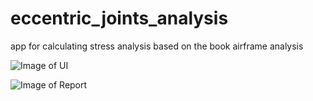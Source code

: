 # eccentric_joints_analysis

app for calculating stress analysis based on the book airframe analysis

![Image of UI](https://github.com/b3n-b3n/eccentric_joint_analysis/blob/main/additional_info/preview/UI.png)

![Image of Report](https://github.com/b3n-b3n/eccentric_joint_analysis/blob/main/additional_info/preview/report.png)

